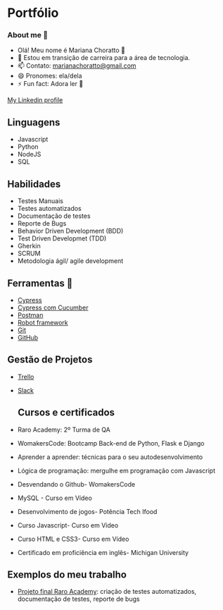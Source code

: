 # Portfólio

### About me :wave:

- Olá! Meu nome é Mariana Choratto 👋
- 🔭 Estou em transição de carreira para a área de tecnologia.
- 📫 Contato: marianachoratto@gmail.com
- 😄 Pronomes: ela/dela
- ⚡ Fun fact: Adora ler 📖

[My Linkedin profile](https://www.linkedin.com/in/mariana-choratto-35b4821a4/)

## Linguagens 
* Javascript
* Python
* NodeJS
* SQL

## Habilidades
* Testes Manuais
* Testes automatizados
* Documentação de testes
* Reporte de Bugs
* Behavior Driven Development (BDD)
* Test Driven Developmet (TDD)
* Gherkin
* SCRUM
* Metodologia ágil/ agile development 

## Ferramentas :wrench:
* [Cypress](https://docs.cypress.io/guides/overview/why-cypress)
* [Cypress com Cucumber](https://github.com/badeball/cypress-cucumber-preprocessor)
* [Postman](https://www.postman.com/)
* [Robot framework](https://robotframework.org/)
* [Git](https://git-scm.com/) 
* [GitHub](https://github.com/)

## Gestão de Projetos
* [Trello](https://trello.com/pl/tour)
* [Slack](https://slack.com/intl/pt-br/)

  ## Cursos e certificados
* Raro Academy: 2º Turma de QA
* WomakersCode: Bootcamp Back-end de Python, Flask e Django 
* Aprender a aprender: técnicas para o seu autodesenvolvimento 
* Lógica de programação: mergulhe em programação com Javascript 
* Desvendando o Github- WomakersCode 
* MySQL - Curso em Vídeo 
* Desenvolvimento de jogos- Potência Tech Ifood 
* Curso Javascript- Curso em Vídeo 
* Curso HTML e CSS3- Curso em Vídeo 
* Certificado em proficiência em inglês- Michigan University

## Exemplos do meu trabalho
* [Projeto final Raro Academy](https://github.com/marianachoratto/academy-qa-trabalho-final-grupo-3): criação de testes automatizados, documentação de testes, reporte de bugs 
          
